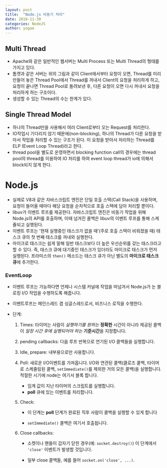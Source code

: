 ```yaml
---
layout: post
title:  "Node.js 비동기 처리"
date: 2018-11-30
categories: NodeJS
author: yogae 
---
```


##  Multi Thread

- Apache와 같은 일반적인 웹서버는 Multi Process 또는 Multi Thread의 형태를 가지고 있다. 
- 톰캣과 같은 서버는 위의 그림과 같이 Client에서부터 요청이 오면, Thread를 미리 만들어 놓은 Thread Pool에서 Thread를 꺼내서 Client의 요청을 처리하게 하고, 요청이 끝나면 Thread Pool로 돌려보낸 후, 다른 요청이 오면 다시 꺼내서 요청을 처리하게 하는 구조이다.
- 생성할 수 있는 Thread의 수는 한계가 있다.

## Single Thread Model

- 하나의 Thread만을 사용해서 여러 Client로부터 오는 Request를 처리한다.
- IO작업시 기다리지 않기 때문에(non-blocking), 하나의 Thread가 다른 요청을 받아서 작업을 처리할 수 있는 구조가 된다.  이 요청을 받아서 처리하는 Thread를 ELP (Event Loop Thread)라고 한다.
- thread pool을 별도로 운영하면서 blocking function call의 경우에는 thread pool의 thread를 이용하여 IO 처리를 하여 event loop thread가 io에 의해서 block되지 않게 한다.

# Node.js

- 실제로 V8과 같은 자바스크립트 엔진은 단일 호출 스택(Call Stack)을 사용하며, 요청이 들어올 때마다 해당 요청을 순차적으로 호출 스택에 담아 처리할 뿐이다. 
- libuv가 이벤트 루프를 제공한다. 자바스크립트 엔진은 비동기 작업을 위해 Node.js의 API를 호출하며, 이때 넘겨진 콜백은 libuv의 이벤트 루프를 통해 스케쥴되고 실행된다.
- 이벤트 루프는 '현재 실행중인 태스크가 없을 때'(주로 호출 스택이 비워졌을 때) 태스크 큐의 첫 번째 태스크를 꺼내와 실행한다.
- 마이크로 태스크는 쉽게 말해 일반 태스크보다 더 높은 우선순위를 갖는 태스크라고 할 수 있다. 즉, 태스크 큐에 대기중인 태스크가 있더라도 마이크로 태스크가 먼저 실행된다. 프라미스의 `then()` 메소드는 태스크 큐가 아닌 별도의 **마이크로 태스크 큐**에 추가한다.

### EventLoop

- 이벤트 루프는 가능하다면 언제나 시스템 커널에 작업을 떠넘겨서 Node.js가 논 블로킹 I/O 작업을 수행하도록 해줍니다.

- 이벤트루프는 메인스레드 겸 싱글스레드로서, 비즈니스 로직을 수행한다.

- 단계:

  1. Times: 타이머는 사람이 *실행하기를 원하는* **정확한** 시간이 아니라 제공된 콜백이 *일정 시간 후에 실행되어야 하는* **기준시간**을 지정합니다. 

  2. pending callbacks: 다음 루프 반복으로 연기된 I/O 콜백들을 실행합니다.

  3. Idle, prepare: 내부용으로만 사용합니다.

  4. Poll: 새로운 I/O이벤트를 가져옵니다. I/O와 연관된 콜백(클로즈 콜백, 타이머로 스케줄링된 콜백, `setImmediate()`를 제외한 거의 모든 콜백)을 실행합니다. 적절한 시기에 node는 여기서 블록 합니다.

     - 임계 값이 지난 타이머의 스크립트를 실행합니다.
     - **poll** 큐에 있는 이벤트를 처리합니다.

  5. Check: 

     - 이 단계는 **poll** 단계가 완료된 직후 사람이 콜백을 실행할 수 있게 합니다

     - `setImmediate()` 콜백은 여기서 호출됩니다.

  6. Close callbacks: 

     - 소켓이나 핸들이 갑자기 닫힌 경우(예: `socket.destroy()`) 이 단계에서 `'close'` 이벤트가 발생할 것입니다.

     - 일부 close 콜백들, 예를 들어 `socket.on('close', ...)`.
